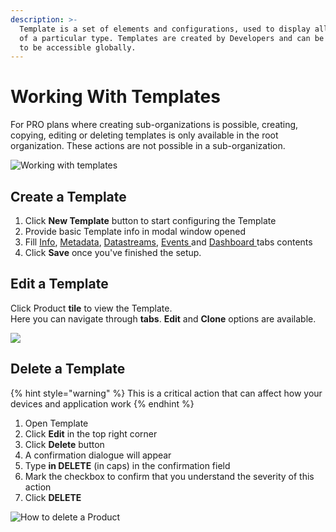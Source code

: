 ```yaml
---
description: >-
  Template is a set of elements and configurations, used to display all Devices
  of a particular type. Templates are created by Developers and can be published
  to be accessible globally.
---
```


# Working With Templates

For PRO plans where creating sub-organizations is possible, creating, copying, editing or deleting templates is only available in the root organization. These actions are not possible in a sub-organization.

![Working with templates](https://user-images.githubusercontent.com/72824404/119523586-8daa9980-bd85-11eb-8255-fc60270ccbce.png)

## Create a Template

1. Click **New Template** button to start configuring the Template
2. Provide basic Template info in modal window opened
3. Fill [Info](info/), [Metadata](metadata.md), [Datastreams](datastreams/), [Events ](events/)and [Dashboard ](dashboard/)tabs contents&#x20;
4. Click **Save** once you've finished the setup.

## Edit a Template

Click Product **tile** to view the Template.\
Here you can navigate through **tabs**. **Edit** and **Clone** options are available.

![](../../.gitbook/assets/template\_edit.gif)

## Delete a Template

{% hint style="warning" %}
This is a critical action that can affect how your devices and application work
{% endhint %}

1. Open Template&#x20;
2. Click **Edit** in the top right corner
3. Click **Delete** button
4. A confirmation dialogue will appear
5. Type **in DELETE** (in caps) in the confirmation field
6. Mark the checkbox to confirm that you understand the severity of this action
7. Click **DELETE**

![How to delete a Product](../../.gitbook/assets/product\_delete.gif)
